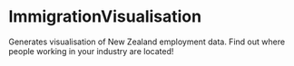 # ImmigrationVisualisation

Generates visualisation of New Zealand employment data. Find out where people working in your industry are located!
